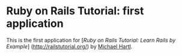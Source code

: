 # Ruby on Rails Tutorial: first application

This is the first application for
[*Ruby on Rails Tutorial: Learn Rails by Example*] (http://railstutorial.org/)
by [Michael Hartl](http://michaelhartl.com).


